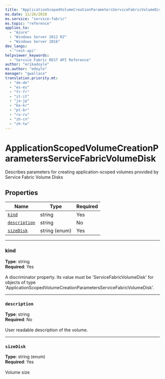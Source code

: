 ```yaml
---
title: "ApplicationScopedVolumeCreationParametersServiceFabricVolumeDisk"
ms.date: 11/26/2018
ms.service: "service-fabric"
ms.topic: "reference"
applies_to: 
  - "Azure"
  - "Windows Server 2012 R2"
  - "Windows Server 2016"
dev_langs: 
  - "rest-api"
helpviewer_keywords: 
  - "Service Fabric REST API Reference"
author: "erikadoyle"
ms.author: "edoyle"
manager: "gwallace"
translation.priority.mt: 
  - "de-de"
  - "es-es"
  - "fr-fr"
  - "it-it"
  - "ja-jp"
  - "ko-kr"
  - "pt-br"
  - "ru-ru"
  - "zh-cn"
  - "zh-tw"
---
```

# ApplicationScopedVolumeCreationParametersServiceFabricVolumeDisk

Describes parameters for creating application-scoped volumes provided by Service Fabric Volume Disks

## Properties
| Name | Type | Required |
| --- | --- | --- |
| [`kind`](#kind) | string | Yes |
| [`description`](#description) | string | No |
| [`sizeDisk`](#sizedisk) | string (enum) | Yes |

____
### kind
__Type__: string <br/>
__Required__: Yes <br/>
<br/>
A discriminator property. Its value must be 'ServiceFabricVolumeDisk' for objects of type 'ApplicationScopedVolumeCreationParametersServiceFabricVolumeDisk'.

____
### `description`
__Type__: string <br/>
__Required__: No<br/>
<br/>
User readable description of the volume.

____
### `sizeDisk`
__Type__: string (enum) <br/>
__Required__: Yes<br/>
<br/>
Volume size



